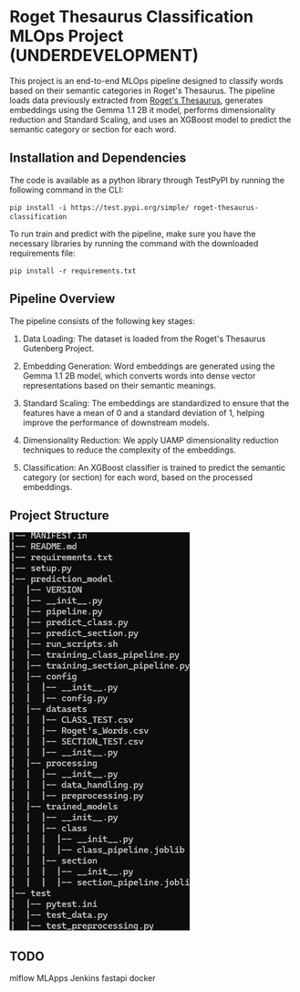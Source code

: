 # Roget Thesaurus Classification MLOps Project (UNDERDEVELOPMENT)

This project is an end-to-end MLOps pipeline designed to classify words based on their semantic categories in Roget's Thesaurus.
The pipeline loads data previously extracted from [Roget's Thesaurus](https://www.gutenberg.org/cache/epub/22/pg22-images.html), generates embeddings using the Gemma 1.1 2B it model, performs dimensionality reduction and Standard Scaling, and uses an XGBoost model to predict the semantic category or section for each word.

## Installation and Dependencies

The code is available as a python library through TestPyPI by running the following command in the CLI:

```
pip install -i https://test.pypi.org/simple/ roget-thesaurus-classification
```

To run train and predict with the pipeline, make sure you have the necessary libraries by running the command with the downloaded requirements file:

```
pip install -r requirements.txt
```

## Pipeline Overview

The pipeline consists of the following key stages:

1. Data Loading: The dataset is loaded from the Roget's Thesaurus Gutenberg Project.

2. Embedding Generation: Word embeddings are generated using the Gemma 1.1 2B model, which converts words into dense vector representations based on their semantic meanings.

3. Standard Scaling: The embeddings are standardized to ensure that the features have a mean of 0 and a standard deviation of 1, helping improve the performance of downstream models.

4. Dimensionality Reduction: We apply UAMP dimensionality reduction techniques to reduce the complexity of the embeddings.

5. Classification: An XGBoost classifier is trained to predict the semantic category (or section) for each word, based on the processed embeddings.

## Project Structure

![alt text](images/image.png)

## TODO
mlflow
MLApps
Jenkins
fastapi
docker
